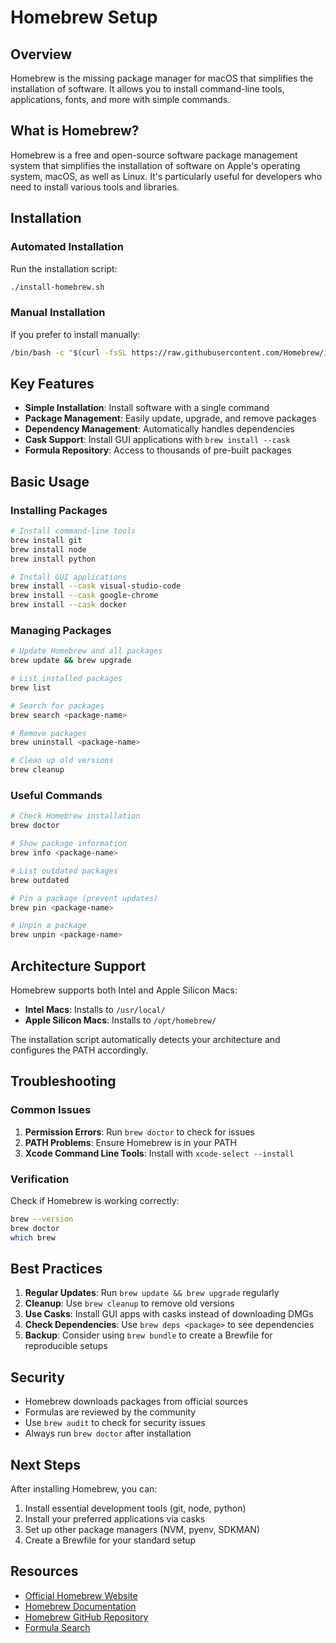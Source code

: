 # Homebrew Setup

## Overview

Homebrew is the missing package manager for macOS that simplifies the installation of software. It allows you to install command-line tools, applications, fonts, and more with simple commands.

## What is Homebrew?

Homebrew is a free and open-source software package management system that simplifies the installation of software on Apple's operating system, macOS, as well as Linux. It's particularly useful for developers who need to install various tools and libraries.

## Installation

### Automated Installation

Run the installation script:

```bash
./install-homebrew.sh
```

### Manual Installation

If you prefer to install manually:

```bash
/bin/bash -c "$(curl -fsSL https://raw.githubusercontent.com/Homebrew/install/HEAD/install.sh)"
```

## Key Features

- **Simple Installation**: Install software with a single command
- **Package Management**: Easily update, upgrade, and remove packages
- **Dependency Management**: Automatically handles dependencies
- **Cask Support**: Install GUI applications with `brew install --cask`
- **Formula Repository**: Access to thousands of pre-built packages

## Basic Usage

### Installing Packages

```bash
# Install command-line tools
brew install git
brew install node
brew install python

# Install GUI applications
brew install --cask visual-studio-code
brew install --cask google-chrome
brew install --cask docker
```

### Managing Packages

```bash
# Update Homebrew and all packages
brew update && brew upgrade

# List installed packages
brew list

# Search for packages
brew search <package-name>

# Remove packages
brew uninstall <package-name>

# Clean up old versions
brew cleanup
```

### Useful Commands

```bash
# Check Homebrew installation
brew doctor

# Show package information
brew info <package-name>

# List outdated packages
brew outdated

# Pin a package (prevent updates)
brew pin <package-name>

# Unpin a package
brew unpin <package-name>
```

## Architecture Support

Homebrew supports both Intel and Apple Silicon Macs:

- **Intel Macs**: Installs to `/usr/local/`
- **Apple Silicon Macs**: Installs to `/opt/homebrew/`

The installation script automatically detects your architecture and configures the PATH accordingly.

## Troubleshooting

### Common Issues

1. **Permission Errors**: Run `brew doctor` to check for issues
2. **PATH Problems**: Ensure Homebrew is in your PATH
3. **Xcode Command Line Tools**: Install with `xcode-select --install`

### Verification

Check if Homebrew is working correctly:

```bash
brew --version
brew doctor
which brew
```

## Best Practices

1. **Regular Updates**: Run `brew update && brew upgrade` regularly
2. **Cleanup**: Use `brew cleanup` to remove old versions
3. **Use Casks**: Install GUI apps with casks instead of downloading DMGs
4. **Check Dependencies**: Use `brew deps <package>` to see dependencies
5. **Backup**: Consider using `brew bundle` to create a Brewfile for reproducible setups

## Security

- Homebrew downloads packages from official sources
- Formulas are reviewed by the community
- Use `brew audit` to check for security issues
- Always run `brew doctor` after installation

## Next Steps

After installing Homebrew, you can:

1. Install essential development tools (git, node, python)
2. Install your preferred applications via casks
3. Set up other package managers (NVM, pyenv, SDKMAN)
4. Create a Brewfile for your standard setup

## Resources

- [Official Homebrew Website](https://brew.sh/)
- [Homebrew Documentation](https://docs.brew.sh/)
- [Homebrew GitHub Repository](https://github.com/Homebrew/brew)
- [Formula Search](https://formulae.brew.sh/)

